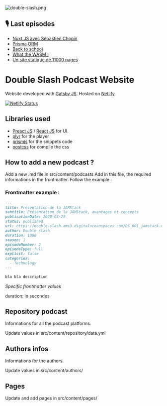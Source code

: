 ![double-slash.png](double-slash.png)

## :studio_microphone: Last episodes
<!-- BLOG-POST-LIST:START -->
- [Nuxt.JS avec Sébastien Chopin](https://slash-podcast.fr/podcasts/nuxt-sebastien-chopin/)
- [Prisma ORM](https://slash-podcast.fr/podcasts/prisma-orm/)
- [Back to school](https://slash-podcast.fr/podcasts/back-to-school/)
- [What the WASM !](https://slash-podcast.fr/podcasts/wasm/)
- [Un site statique de 11000 pages](https://slash-podcast.fr/podcasts/site-statique-10000-pages/)
<!-- BLOG-POST-LIST:END -->

# Double Slash Podcast Website

Website developed with [Gatsby JS](https://www.gatsbyjs.org/).
Hosted on [Netlify](https://www.netlify.com/).

[![Netlify Status](https://api.netlify.com/api/v1/badges/a77f591b-7350-47a5-9864-aaa68996e9bf/deploy-status)](https://app.netlify.com/sites/goofy-mccarthy-79e233/deploys)

## Libraries used

- [Preact JS](https://preactjs.com/) / [React JS](https://fr.reactjs.org/) for UI.
- [plyr](https://plyr.io/) for the player
- [prismjs](https://prismjs.com/) for the snippets code
- [postcss](https://postcss.org/) for compile the css

## How to add a new podcast ?

Add a new .md file in src/content/podcasts
Add in this file, the required informations in the frontmatter.
Follow the example :

### Frontmatter example :

```md
---
title: Présentation de la JAMStack
subtitle: Présentation de la JAMStack, avantages et concepts
publicationDate: 2020-03-25
status: published
url: https://double-slash.ams3.digitaloceanspaces.com/DS_001_jamstack.mp3
author: Double slash
duration: 1000
season: 1
episodeNumber: 2
episodeType: full
explicit: false
categories:
  - Technology
---

bla bla description
```

_Specific frontmatter values_

duration: in secondes

## Repository podcast

Informations for all the podcast platforms.

Update values in src/content/repository/data.yml

## Authors infos

Informations for the authors.

Update values in src/content/authors/

## Pages

Update and add pages in src/content/pages/
